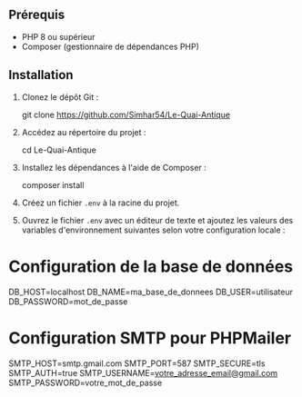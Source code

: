 ## Prérequis

- PHP 8 ou supérieur
- Composer (gestionnaire de dépendances PHP)

## Installation

1. Clonez le dépôt Git :

   git clone https://github.com/Simhar54/Le-Quai-Antique

2. Accédez au répertoire du projet :

   cd Le-Quai-Antique

3. Installez les dépendances à l'aide de Composer :

   composer install

4. Créez un fichier `.env` à la racine du projet.

5. Ouvrez le fichier `.env` avec un éditeur de texte et ajoutez les valeurs des variables d'environnement suivantes selon votre configuration locale :

# Configuration de la base de données
   DB_HOST=localhost
   DB_NAME=ma_base_de_donnees
   DB_USER=utilisateur
   DB_PASSWORD=mot_de_passe

   # Configuration SMTP pour PHPMailer
   SMTP_HOST=smtp.gmail.com
   SMTP_PORT=587
   SMTP_SECURE=tls
   SMTP_AUTH=true
   SMTP_USERNAME=votre_adresse_email@gmail.com
   SMTP_PASSWORD=votre_mot_de_passe

  

